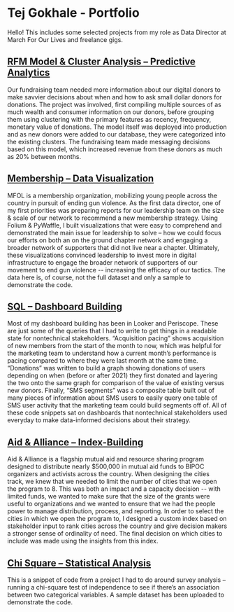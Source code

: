 # Tej Gokhale - Portfolio

Hello! This includes some selected projects from my role as Data Director at March For Our Lives and freelance gigs.

## [RFM Model & Cluster Analysis – Predictive Analytics](https://github.com/tejgokhale/portfolio/tree/main/rfm_model)
Our fundraising team needed more information about our digital donors to make savvier decisions about when and how to ask small dollar donors for donations. The project was involved, first compiling multiple sources of as much wealth and consumer information on our donors, before grouping them using clustering with the primary features as recency, frequency, monetary value of donations. The model itself was deployed into production and as new donors were added to our database, they were categorized into the existing clusters. The fundraising team made messaging decisions based on this model, which increased revenue from these donors as much as 20% between months. 

## [Membership – Data Visualization](https://github.com/tejgokhale/portfolio/tree/main/membership_visualization)
MFOL is a membership organization, mobilizing young people across the country in pursuit of ending gun violence. As the first data director, one of my first priorities was preparing reports for our leadership team on the size & scale of our network to recommend a new membership strategy. Using Folium & PyWaffle, I built visualizations that were easy to comprehend and demonstrated the main issue for leadership to solve – how we could focus our efforts on both an on the ground chapter network and engaging a broader network of supporters that did not live near a chapter. Ultimately, these visualizations convinced leadership to invest more in digital infrastructure to engage the broader network of supporters of our movement to end gun violence -- increasing the efficacy of our tactics. The data here is, of course, not the full dataset and only a sample to demonstrate the code.  

## [SQL – Dashboard Building](https://github.com/tejgokhale/portfolio/tree/main/sql)
Most of my dashboard building has been in Looker and Periscope. These are just some of the queries that I had to write to get things in a readable state for nontechnical stakeholders. 
“Acquisition pacing” shows acquisition of new members from the start of the month to now, which was helpful for the marketing team to understand how a current month’s performance is pacing compared to where they were last month at the same time. “Donations” was written to build a graph showing donations of users depending on when (before or after 2021) they first donated and layering the two onto the same graph for comparison of the value of existing versus new donors. Finally, “SMS segments” was a composite table built out of many pieces of information about SMS users to easily query one table of SMS user activity that the marketing team could build segments off of. All of these code snippets sat on dashboards that nontechnical stakeholders used everyday to make data-informed decisions about their strategy.

## [Aid & Alliance – Index-Building](https://github.com/tejgokhale/aid-alliance/tree/main/index)
Aid & Alliance is a flagship mutual aid and resource sharing program designed to distribute nearly $500,000 in mutual aid funds to BIPOC organizers and activists across the country. When designing the cities track, we knew that we needed to limit the number of cities that we open the program to 8. This was both an impact and a capacity decision -- with limited funds, we wanted to make sure that the size of the grants were useful to organizations and we wanted to ensure that we had the people power to manage distribution, process, and reporting. In order to select the cities in which we open the program to, I designed a custom index based on stakeholder input to rank cities across the country and give decision makers a stronger sense of ordinality of need. The final decision on which cities to include was made using the insights from this index.

## [Chi Square – Statistical Analysis](https://github.com/tejgokhale/portfolio/tree/main/chi_square)
This is a snippet of code from a project I had to do around survey analysis – running a chi-square test of independence to see if there’s an association between two categorical variables. A sample dataset has been uploaded to demonstrate the code.  
